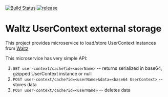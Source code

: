 [![Build Status](https://travis-ci.org/waltz-controls/user-context.svg?branch=master)](https://travis-ci.org/waltz-controls/user-context)
[![release](https://img.shields.io/github/release/tango-controls-webapp/tango-webapp-user-context.svg?style=flat)](https://github.com/tango-controls-webapp/tango-webapp-user-context/releases/latest)

# Waltz UserContext external storage

This project provides microservice to load/store UserContext instances from [Waltz](https://github.com/waltz-controls/waltz)

This microservice has very simple API:

1. `GET user-context/cache?id=<userName>` -- returns serialized in base64, gzipped UserContext instance or null
2. `POST user-context/cache?id=<userName>&data=<base64 UserContext>` -- stores data
3. `POST user-context/cache?id=<userName>` -- deletes data
